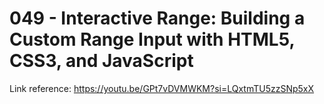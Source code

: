 # 049 - Interactive Range: Building a Custom Range Input with HTML5, CSS3, and JavaScript

Link reference: https://youtu.be/GPt7vDVMWKM?si=LQxtmTU5zzSNp5xX
